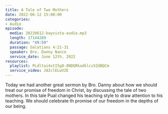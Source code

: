 ```yaml
---
title: A Tale of Two Mothers
date: 2022-06-12 15:00:00
categories:
- Audio
episode:
  media: 20220612-bayvista-audio.mp3
  length: 17144289
  duration: "49:59"
  passage: Galatians 4:21-31
  speaker: Bro. Danny Nance
  service_date: June 12th, 2022
resources:
  playlist: PLdltai4xtI5g8-8NDQRkadklcs5ZdBQCm
  service_video: JAIclELwVZE
---
```

Today we had another great sermon by Bro. Danny about how we should treat our promise of freedom in Christ, by discussing the tale of two mothers. In this tale Pual changed his teaching style to draw attention to his teaching. We should celebrate th promise of our freedom in the depths of our being.